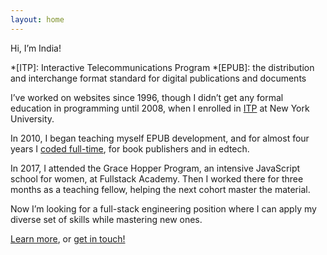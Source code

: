 ```yaml
---
layout: home
---
```


Hi, I’m India!

*[ITP]: Interactive Telecommunications Program
*[EPUB]: the distribution and interchange format standard for digital publications and documents

I’ve worked on websites since 1996, though I didn’t get any formal education in programming until 2008, when I enrolled in [ITP](https://tisch.nyu.edu/itp) at New York University.

In 2010, I began teaching myself EPUB development, and for almost four years I [coded full-time](/projects/e-books.html), for book publishers and in edtech.

In 2017, I attended the Grace Hopper Program, an intensive JavaScript school for women, at Fullstack Academy. Then I worked there for three months as a teaching fellow, helping the next cohort master the material.

Now I’m looking for a full-stack engineering position where I can apply my diverse set of skills while mastering new ones.

[Learn more](/about.html), or [get in touch!](/contact.html)
